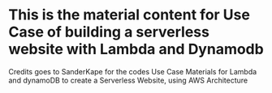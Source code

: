 # This is the material content for Use Case of building a serverless website with Lambda and Dynamodb
  Credits goes to SanderKape for the codes
      Use Case Materials for Lambda and dynamoDB to create a Serverless Website, using AWS Architecture
